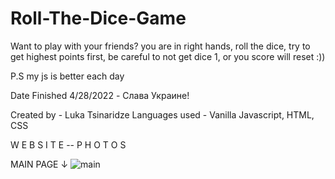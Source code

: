 # Roll-The-Dice-Game

Want to play with your friends? you are in right hands, roll the dice, try to get highest points first,
be careful to not get dice 1, or you score will reset :))

P.S my js is better each day

Date Finished 4/28/2022 - Слава Украине!

Created by - Luka Tsinaridze 
Languages used - Vanilla Javascript, HTML, CSS

W E B S I T E -- P H O T O S

MAIN PAGE ↓
![main](https://user-images.githubusercontent.com/100978682/165980522-e588530b-5aa7-4753-bcaa-4eff5a88424f.png)

